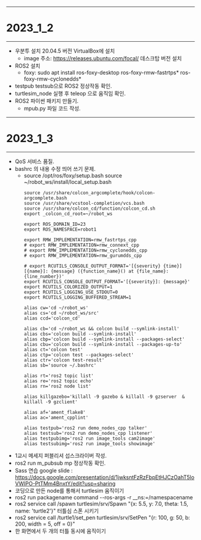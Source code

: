 - - -
# 2023_1_2
- - -
* 우분투 설치 20.04.5 버전 VirtualBox에 설치
    * image 주소: https://releases.ubuntu.com/focal/ 데스크탑 버전 설치
* ROS2 설치
    * foxy: sudo apt install ros-foxy-desktop ros-foxy-rmw-fastrtps* ros-foxy-rmw-cyclonedds*
* testpub testsub으로 ROS2 정상작동 확인.
* turtlesim_node 실행 후 teleop 으로 움직임 확인.
* ROS2 파이썬 패키지 만들기.
    * mpub.py 파일 코드 작성.


- - - 
# 2023_1_3
- - -
* QoS 서비스 품질.
* bashrc 의 내용 수정 띄어 쓰기 문제.
    * source /opt/ros/foxy/setup.bash source ~/robot_ws/install/local_setup.bash
        ```
        source /usr/share/colcon_argcomplete/hook/colcon-argcomplete.bash
        source /usr/share/vcstool-completion/vcs.bash
        source /usr/share/colcon_cd/function/colcon_cd.sh
        export _colcon_cd_root=~/robot_ws

        export ROS_DOMAIN_ID=23
        export ROS_NAMESPACE=robot1

        export RMW_IMPLEMENTATION=rmw_fastrtps_cpp
        # export RMW_IMPLEMENTATION=rmw_connext_cpp
        # export RMW_IMPLEMENTATION=rmw_cyclonedds_cpp
        # export RMW_IMPLEMENTATION=rmw_gurumdds_cpp

        # export RCUTILS_CONSOLE_OUTPUT_FORMAT='[{severity} {time}] [{name}]: {message} ({function_name}() at {file_name}:{line_number})'
        export RCUTILS_CONSOLE_OUTPUT_FORMAT='[{severity}]: {message}'
        export RCUTILS_COLORIZED_OUTPUT=1
        export RCUTILS_LOGGING_USE_STDOUT=0
        export RCUTILS_LOGGING_BUFFERED_STREAM=1

        alias cw='cd ~/robot_ws'
        alias cs='cd ~/robot_ws/src'
        alias ccd='colcon_cd'

        alias cb='cd ~/robot_ws && colcon build --symlink-install'
        alias cbs='colcon build --symlink-install'
        alias cbp='colcon build --symlink-install --packages-select'
        alias cbu='colcon build --symlink-install --packages-up-to'
        alias ct='colcon test'
        alias ctp='colcon test --packages-select'
        alias ctr='colcon test-result'
        alias sb='source ~/.bashrc'

        alias rt='ros2 topic list'
        alias re='ros2 topic echo'
        alias rn='ros2 node list'

        alias killgazebo='killall -9 gazebo & killall -9 gzserver  & killall -9 gzclient'

        alias af='ament_flake8'
        alias ac='ament_cpplint'

        alias testpub='ros2 run demo_nodes_cpp talker'
        alias testsub='ros2 run demo_nodes_cpp listener'
        alias testpubimg='ros2 run image_tools cam2image'
        alias testsubimg='ros2 run image_tools showimage'
        ```
* 1교시 메세지 퍼블리셔 섭스크라이버 작성.
* ros2 run m_pubsub mp 정상작동 확인.
* Sass 연습 google slide : https://docs.google.com/presentation/d/1jwksntFzRzFbpEtHJCzOahT5loVWIPO-PtTMm4BnxtY/edit?usp=sharing
* 코딩으로 만든 node를 통해서 turtlesim 움직이기
* ros2 run packagename command --ros-args -r __ns:=/namespacename
* ros2 service call /spawn turtlesim/srv/Spawn "{x: 5.5, y: 7.0, theta: 1.5, name: 'turtle2'}" 터틀심 스폰 시키기
* ros2 service call /turtle1/set_pen turtlesim/srv/SetPen "{r: 100, g: 50, b: 200, width = 5, off = 0}"
* 한 화면에서 두 개의 터틀 동시에 움직이기
